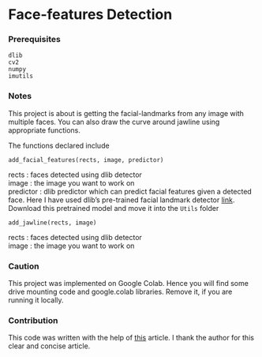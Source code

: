 # Face-features Detection
### Prerequisites

```
dlib
cv2
numpy
imutils
```

### Notes

This project is about is getting the facial-landmarks from any image with multiple faces. You can also draw the curve around jawline using appropriate functions.

The functions declared include
```
add_facial_features(rects, image, predictor)
```
rects : faces detected using dlib detector \
image : the image you want to work on \
predictor : dlib predictor which can predict facial features given a detected face. Here I have used dlib’s pre-trained facial landmark detector [link](http://dlib.net/files/shape_predictor_68_face_landmarks.dat.bz2). Download this pretrained model and move it into the `Utils` folder

```
add_jawline(rects, image)
```
rects :  faces detected using dlib detector \
image : the image you want to work on


### Caution
This project was implemented on Google Colab. Hence you will find some drive mounting code and google.colab libraries. Remove it, if you are running it locally.

### Contribution
This code was written with the help of [this](https://www.pyimagesearch.com/2017/04/03/facial-landmarks-dlib-opencv-python/) article. I thank the author for this clear and concise article.